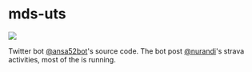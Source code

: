 # mds-uts

[![](https://img.shields.io/badge/Twitter-@ansa52bot-white?style=flat&labelColor=blue&logo=Twitter&logoColor=white)](https://twitter.com/ansa52bot)

Twitter bot [@ansa52bot](https://www.twitter.com/ansa52bot)'s source code. The bot post [@nurandi](https://www.twitter.com/nurandi)'s strava activities, most of the is running.
